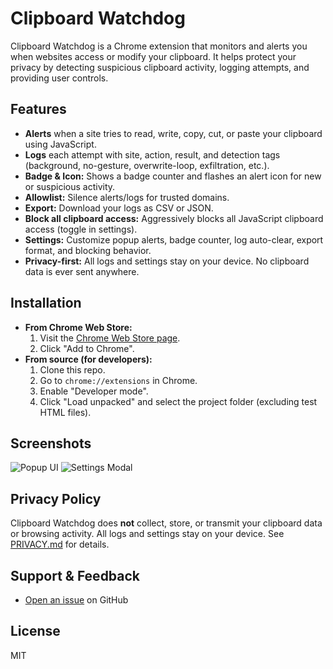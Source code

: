 # Clipboard Watchdog

Clipboard Watchdog is a Chrome extension that monitors and alerts you when websites access or modify your clipboard. It helps protect your privacy by detecting suspicious clipboard activity, logging attempts, and providing user controls.

## Features
- **Alerts** when a site tries to read, write, copy, cut, or paste your clipboard using JavaScript.
- **Logs** each attempt with site, action, result, and detection tags (background, no-gesture, overwrite-loop, exfiltration, etc.).
- **Badge & Icon:** Shows a badge counter and flashes an alert icon for new or suspicious activity.
- **Allowlist:** Silence alerts/logs for trusted domains.
- **Export:** Download your logs as CSV or JSON.
- **Block all clipboard access:** Aggressively blocks all JavaScript clipboard access (toggle in settings).
- **Settings:** Customize popup alerts, badge counter, log auto-clear, export format, and blocking behavior.
- **Privacy-first:** All logs and settings stay on your device. No clipboard data is ever sent anywhere.

## Installation
- **From Chrome Web Store:**
  1. Visit the [Chrome Web Store page](https://chrome.google.com/webstore/detail/clipboard-watchdog/your-extension-id).
  2. Click "Add to Chrome".
- **From source (for developers):**
  1. Clone this repo.
  2. Go to `chrome://extensions` in Chrome.
  3. Enable "Developer mode".
  4. Click "Load unpacked" and select the project folder (excluding test HTML files).

## Screenshots
![Popup UI](screenshots/popup.png)
![Settings Modal](screenshots/settings.png)

## Privacy Policy
Clipboard Watchdog does **not** collect, store, or transmit your clipboard data or browsing activity. All logs and settings stay on your device. See [PRIVACY.md](./PRIVACY.md) for details.

## Support & Feedback
- [Open an issue](https://github.com/ianheil/clipboard_watchdog/issues) on GitHub

## License
MIT 